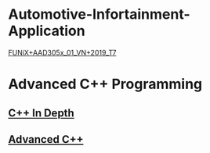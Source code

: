 # Automotive-Infortainment-Application

[FUNiX+AAD305x_01_VN+2019_T7](https://lms.funix.edu.vn/courses/course-v1:FUNiX+AAD305x_01_VN+2019_T7/info)


# Advanced C++ Programming
## [C++ In Depth](https://developers.google.com/edu/c++/cpp-in-depth)
## [Advanced C++](https://www.edx.org/course/advanced-c)

